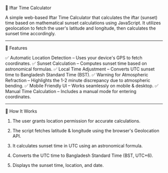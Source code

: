 🌙 Iftar Time Calculator

A simple web-based Iftar Time Calculator that calculates the iftar (sunset) time based on mathematical sunset calculations using JavaScript. It utilizes geolocation to fetch the user's latitude and longitude, then calculates the sunset time accordingly.


---

🚀 Features

✅ Automatic Location Detection – Uses your device's GPS to fetch coordinates.
✅ Sunset Calculation – Computes sunset time based on astronomical formulas.
✅ Local Time Adjustment – Converts UTC sunset time to Bangladesh Standard Time (BST).
✅ Warning for Atmospheric Refraction – Highlights the 1-2 minute discrepancy due to atmospheric bending.
✅ Mobile Friendly UI – Works seamlessly on mobile & desktop.
✅ Manual Time Calculation – Includes a manual mode for entering coordinates.


---


📜 How It Works

1. The user grants location permission for accurate calculations.


2. The script fetches latitude & longitude using the browser's Geolocation API.


3. It calculates sunset time in UTC using an astronomical formula.


4. Converts the UTC time to Bangladesh Standard Time (BST, UTC+6).


5. Displays the sunset time, location, and date.
